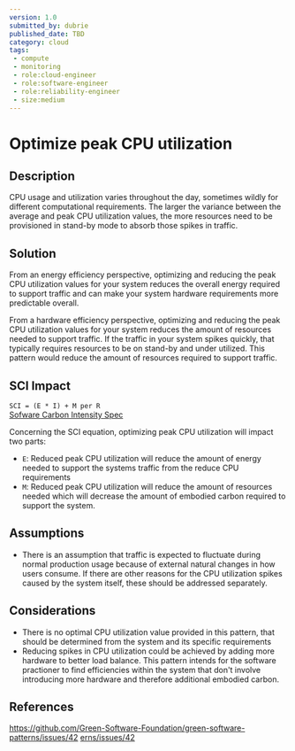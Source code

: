 ```yaml
---
version: 1.0
submitted_by: dubrie
published_date: TBD
category: cloud
tags: 
 - compute
 - monitoring
 - role:cloud-engineer
 - role:software-engineer
 - role:reliability-engineer
 - size:medium
---
```


# Optimize peak CPU utilization

## Description

CPU usage and utilization varies throughout the day, sometimes wildly for different computational requirements. The larger the variance between the average and peak CPU utilization values, the more resources need to be provisioned in stand-by mode to absorb those spikes in traffic. 

## Solution

From an energy efficiency perspective, optimizing and reducing the peak CPU utilization values for your system reduces the overall energy required to support traffic and can make your system hardware requirements more predictable overall. 

From a hardware efficiency perspective, optimizing and reducing the peak CPU utilization values for your system reduces the amount of resources needed to support traffic. If the traffic in your system spikes quickly, that typically requires resources to be on stand-by and under utilized. This pattern would reduce the amount of resources required to support traffic. 

## SCI Impact

`SCI = (E * I) + M per R`  
[Sofware Carbon Intensity Spec](https://github.com/Green-Software-Foundation/software_carbon_intensity)

Concerning the SCI equation, optimizing peak CPU utilization will impact two parts:

- `E`: Reduced peak CPU utilization will reduce the amount of energy needed to support the systems traffic from the reduce CPU requirements
- `M`: Reduced peak CPU utilization will reduce the amount of resources needed which will decrease the amount of embodied carbon required to support the system.

## Assumptions
- There is an assumption that traffic is expected to fluctuate during normal production usage because of external natural changes in how users consume. If there are other reasons for the CPU utilization spikes caused by the system itself, these should be addressed separately. 

## Considerations
- There is no optimal CPU utilization value provided in this pattern, that should be determined from the system and its specific requirements
- Reducing spikes in CPU utilization could be achieved by adding more hardware to better load balance. This pattern intends for the software practioner to  find efficiencies within the system that don't involve introducing more hardware and therefore additional embodied carbon.
 
## References
https://github.com/Green-Software-Foundation/green-software-patterns/issues/42
[erns/issues/42](https://github.com/Green-Software-Foundation/green-software-patterns/issues/42)
